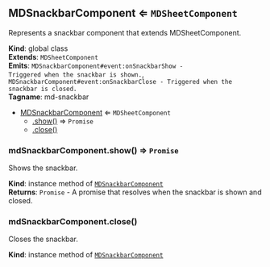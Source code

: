 <a name="MDSnackbarComponent"></a>

## MDSnackbarComponent ⇐ <code>MDSheetComponent</code>
Represents a snackbar component that extends MDSheetComponent.

**Kind**: global class  
**Extends**: <code>MDSheetComponent</code>  
**Emits**: <code>MDSnackbarComponent#event:onSnackbarShow - Triggered when the snackbar is shown.</code>, <code>MDSnackbarComponent#event:onSnackbarClose - Triggered when the snackbar is closed.</code>  
**Tagname**: md-snackbar  

* [MDSnackbarComponent](#MDSnackbarComponent) ⇐ <code>MDSheetComponent</code>
    * [.show()](#MDSnackbarComponent+show) ⇒ <code>Promise</code>
    * [.close()](#MDSnackbarComponent+close)

<a name="MDSnackbarComponent+show"></a>

### mdSnackbarComponent.show() ⇒ <code>Promise</code>
Shows the snackbar.

**Kind**: instance method of [<code>MDSnackbarComponent</code>](#MDSnackbarComponent)  
**Returns**: <code>Promise</code> - A promise that resolves when the snackbar is shown and closed.  
<a name="MDSnackbarComponent+close"></a>

### mdSnackbarComponent.close()
Closes the snackbar.

**Kind**: instance method of [<code>MDSnackbarComponent</code>](#MDSnackbarComponent)  
